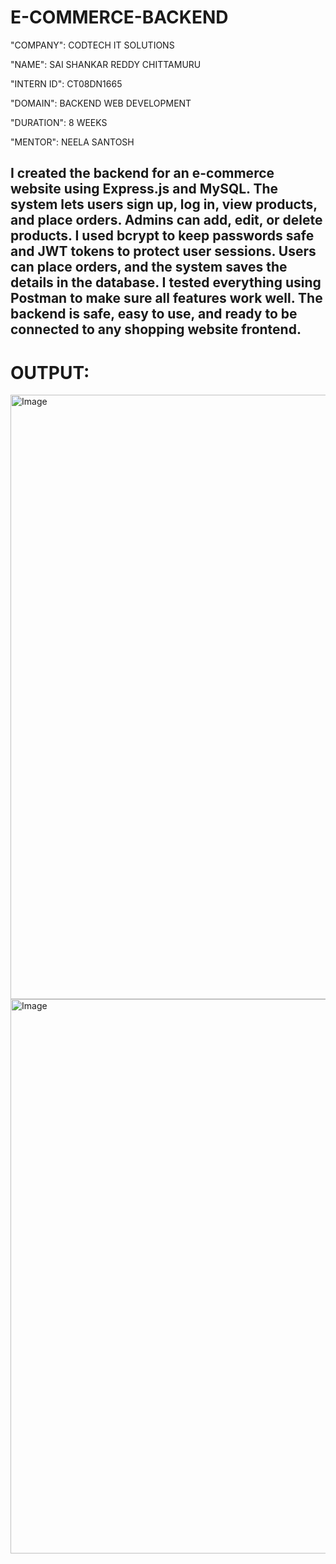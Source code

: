 # E-COMMERCE-BACKEND

"COMPANY": CODTECH IT SOLUTIONS

"NAME": SAI SHANKAR REDDY CHITTAMURU

"INTERN ID": CT08DN1665

"DOMAIN": BACKEND WEB DEVELOPMENT

"DURATION": 8 WEEKS

"MENTOR": NEELA SANTOSH

## I created the backend for an e-commerce website using Express.js and MySQL. The system lets users sign up, log in, view products, and place orders. Admins can add, edit, or delete products. I used bcrypt to keep passwords safe and JWT tokens to protect user sessions. Users can place orders, and the system saves the details in the database. I tested everything using Postman to make sure all features work well. The backend is safe, easy to use, and ready to be connected to any shopping website frontend.

# OUTPUT:

<img width="1917" height="967" alt="Image" src="https://github.com/user-attachments/assets/2bfd521b-4ff0-418e-a012-99e039584c3c" />
<img width="1917" height="887" alt="Image" src="https://github.com/user-attachments/assets/900785dc-3b3e-4d9b-a2fe-3cd4bdeb265f" />
